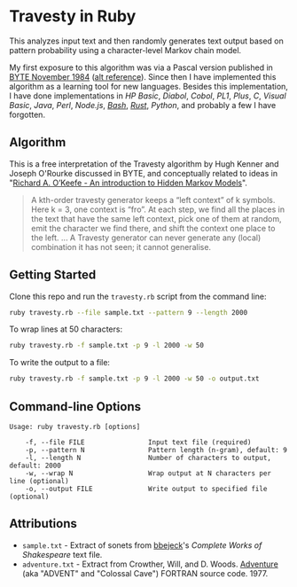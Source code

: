 # Travesty in Ruby

This analyzes input text and then randomly generates text output based on pattern probability using a character-level Markov chain model.

My first exposure to this algorithm was via a Pascal version published in
[BYTE November 1984](https://www.scribd.com/doc/99613420/Travesty-in-Byte)
([alt reference](https://archive.org/stream/byte-magazine-1984-11/1984_11_BYTE_09-12_New_Chips#page/n129/mode/2up)).
Since then I have implemented this algorithm as a learning tool for new
languages. Besides this implementation, I have done implementations in
*HP Basic*,
*Diabol*,
*Cobol*,
*PL1*,
*Plus*,
*C*,
*Visual Basic*,
*Java*,
*Perl*,
*Node.js*,
[*Bash*](https://github.com/rodneyshupe/travestysh),
[*Rust*](https://github.com/rodneyshupe/travestyrs),
*Python*,
and probably a few I have forgotten.

## Algorithm

This is a free interpretation of the Travesty algorithm by Hugh Kenner and
Joseph O'Rourke discussed in BYTE, and conceptually related to ideas in
"[Richard A. O’Keefe - An introduction to Hidden Markov Models](https://www.cs.otago.ac.nz/cosc348/hmm/hmm.pdf)".

> A kth-order travesty generator keeps a “left context” of k symbols. Here
> k = 3, one context is “fro”. At each step, we find all the places in the
> text that have the same left context, pick one of them at random, emit the
> character we find there, and shift the context one place to the left.
> ...
> A Travesty generator can never generate any (local) combination it has not
> seen; it cannot generalise.

## Getting Started

Clone this repo and run the `travesty.rb` script from the command line:

```sh
ruby travesty.rb --file sample.txt --pattern 9 --length 2000
```

To wrap lines at 50 characters:

```sh
ruby travesty.rb -f sample.txt -p 9 -l 2000 -w 50
```

To write the output to a file:

```sh
ruby travesty.rb -f sample.txt -p 9 -l 2000 -w 50 -o output.txt
```

## Command-line Options

```text
Usage: ruby travesty.rb [options]

    -f, --file FILE                Input text file (required)
    -p, --pattern N                Pattern length (n-gram), default: 9
    -l, --length N                 Number of characters to output, default: 2000
    -w, --wrap N                   Wrap output at N characters per line (optional)
    -o, --output FILE              Write output to specified file (optional)
```

## Attributions
* `sample.txt` - Extract of sonets from
  [bbejeck](https://github.com/bbejeck/hadoop-algorithms/blob/master/src/shakespeare.txt)'s
  *Complete Works of Shakespeare* text file.
* `adventure.txt` - Extract from Crowther, Will, and D. Woods.
  [Adventure](http://mirror.ifarchive.org/if-archive/games/source/adv350-pdp10.tar.gz)
  (aka "ADVENT" and "Colossal Cave") FORTRAN source code. 1977.